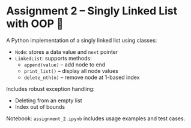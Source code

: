 # Assignment 2 – Singly Linked List with OOP 🧩

A Python implementation of a singly linked list using classes:

- `Node`: stores a data value and `next` pointer  
- `LinkedList`: supports methods:
  - `append(value)` – add node to end
  - `print_list()` – display all node values
  - `delete_nth(n)` – remove node at 1-based index

Includes robust exception handling:
- Deleting from an empty list
- Index out of bounds

Notebook: `assignment_2.ipynb` includes usage examples and test cases.
